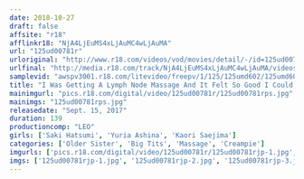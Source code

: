 ```yaml
---
date: 2018-10-27
draft: false
affsite: "r18"
afflinkr18: "NjA4LjEuMS4xLjAuMC4wLjAuMA"
url: "125ud00781r"
urloriginal: "http://www.r18.com/videos/vod/movies/detail/-/id=125ud00781r"
urlfinal: "http://media.r18.com/track/NjA4LjEuMS4xLjAuMC4wLjAuMA/videos/vod/movies/detail/-/id=125ud00781r"
samplevid: "awspv3001.r18.com/litevideo/freepv/1/125/125umd602/125umd602_dmb_w.mp4"
title: "I Was Getting A Lymph Node Massage And It Felt So Good I Could No Longer Resist, So I Started To Toy With This Pretty Elder Sister's Body Until She Started To Get Hot And Horny, And I Decided To Go For Broke And Ask Her For A Fuck, And She Let Me!!"
mainimgurl: "pics.r18.com/digital/video/125ud00781r/125ud00781rps.jpg"
mainimgs: "125ud00781rps.jpg"
releasedate: "Sept. 15, 2017"
duration: 139
productioncomp: "LEO"
girls: ['Saki Hatsumi', 'Yuria Ashina', 'Kaori Saejima']
categories: ['Older Sister', 'Big Tits', 'Massage', 'Creampie']
imgurls: ['pics.r18.com/digital/video/125ud00781r/125ud00781rjp-1.jpg', 'pics.r18.com/digital/video/125ud00781r/125ud00781rjp-2.jpg', 'pics.r18.com/digital/video/125ud00781r/125ud00781rjp-3.jpg', 'pics.r18.com/digital/video/125ud00781r/125ud00781rjp-4.jpg', 'pics.r18.com/digital/video/125ud00781r/125ud00781rjp-5.jpg', 'pics.r18.com/digital/video/125ud00781r/125ud00781rjp-6.jpg', 'pics.r18.com/digital/video/125ud00781r/125ud00781rjp-7.jpg', 'pics.r18.com/digital/video/125ud00781r/125ud00781rjp-8.jpg', 'pics.r18.com/digital/video/125ud00781r/125ud00781rjp-9.jpg', 'pics.r18.com/digital/video/125ud00781r/125ud00781rjp-10.jpg', 'pics.r18.com/digital/video/125ud00781r/125ud00781rjp-11.jpg', 'pics.r18.com/digital/video/125ud00781r/125ud00781rjp-12.jpg', 'pics.r18.com/digital/video/125ud00781r/125ud00781rjp-13.jpg', 'pics.r18.com/digital/video/125ud00781r/125ud00781rjp-14.jpg', 'pics.r18.com/digital/video/125ud00781r/125ud00781rjp-15.jpg', 'pics.r18.com/digital/video/125ud00781r/125ud00781rjp-16.jpg', 'pics.r18.com/digital/video/125ud00781r/125ud00781rjp-17.jpg', 'pics.r18.com/digital/video/125ud00781r/125ud00781rjp-18.jpg', 'pics.r18.com/digital/video/125ud00781r/125ud00781rjp-19.jpg', 'pics.r18.com/digital/video/125ud00781r/125ud00781rjp-20.jpg']
imgs: ['125ud00781rjp-1.jpg', '125ud00781rjp-2.jpg', '125ud00781rjp-3.jpg', '125ud00781rjp-4.jpg', '125ud00781rjp-5.jpg', '125ud00781rjp-6.jpg', '125ud00781rjp-7.jpg', '125ud00781rjp-8.jpg', '125ud00781rjp-9.jpg', '125ud00781rjp-10.jpg', '125ud00781rjp-11.jpg', '125ud00781rjp-12.jpg', '125ud00781rjp-13.jpg', '125ud00781rjp-14.jpg', '125ud00781rjp-15.jpg', '125ud00781rjp-16.jpg', '125ud00781rjp-17.jpg', '125ud00781rjp-18.jpg', '125ud00781rjp-19.jpg', '125ud00781rjp-20.jpg']
---
```

